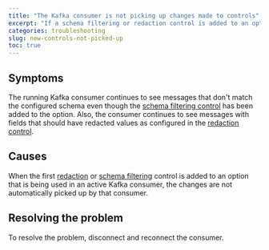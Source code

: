 ```yaml
---
title: "The Kafka consumer is not picking up changes made to controls"
excerpt: "If a schema filtering or redaction control is added to an option that has active consumers, those consumers continue without the controls applied"
categories: troubleshooting
slug: new-controls-not-picked-up
toc: true
---
```


## Symptoms

The running Kafka consumer continues to see messages that don't match the configured schema even though the [schema filtering control](../../describe/option-controls#schema-filter) has been added to the option. Also, the consumer continues to see messages with fields that should have redacted values as configured in the [redaction control](../../describe/option-controls#redaction). 

## Causes

When the first [redaction](../../describe/option-controls#redaction) or [schema filtering](../../describe/option-controls#schema-filter) control is added to an option that is being used in an active Kafka consumer, the changes are not automatically picked up by that consumer.

## Resolving the problem

To resolve the problem, disconnect and reconnect the consumer.
